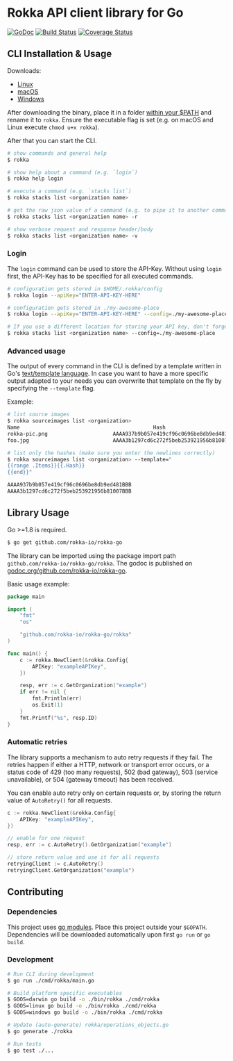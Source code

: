 # Rokka API client library for Go

[![GoDoc](https://godoc.org/github.com/rokka-io/rokka-go?status.svg)](https://godoc.org/github.com/rokka-io/rokka-go)
[![Build Status](https://travis-ci.org/rokka-io/rokka-go.svg?branch=master)](https://travis-ci.org/rokka-io/rokka-go)
[![Coverage Status](https://coveralls.io/repos/github/rokka-io/rokka-go/badge.svg?branch=master)](https://coveralls.io/github/rokka-io/rokka-go?branch=master)

## CLI Installation & Usage

Downloads:
  - [Linux](https://gitreleases.dev/gh/rokka-io/rokka-go/latest/rokka_linux.zip)
  - [macOS](https://gitreleases.dev/gh/rokka-io/rokka-go/latest/rokka_macos.zip)
  - [Windows](https://gitreleases.dev/gh/rokka-io/rokka-go/latest/rokka_windows.zip)
  
After downloading the binary, place it in a folder [within your $PATH](https://en.wikipedia.org/wiki/PATH_(variable)) and rename it to `rokka`. Ensure the executable flag is set (e.g. on macOS and Linux execute `chmod u+x rokka`).

After that you can start the CLI.

```bash
# show commands and general help
$ rokka

# show help about a command (e.g. `login`)
$ rokka help login

# execute a command (e.g. `stacks list`)
$ rokka stacks list <organization name>

# get the raw json value of a command (e.g. to pipe it to another command)
$ rokka stacks list <organization name> -r

# show verbose request and response header/body
$ rokka stacks list <organization name> -v
```

### Login

The `login` command can be used to store the API-Key. Without using `login` first, the API-Key has to be specified for all executed commands.

```bash
# configuration gets stored in $HOME/.rokka/config
$ rokka login --apiKey="ENTER-API-KEY-HERE"

# configuration gets stored in ./my-awesome-place
$ rokka login --apiKey="ENTER-API-KEY-HERE" --config=./my-awesome-place

# If you use a different location for storing your API key, don't forget to specify the config location for all executed commands
$ rokka stacks list <organization name> --config=./my-awesome-place
```

### Advanced usage

The output of every command in the CLI is defined by a template written in Go's [text/template language](https://golang.org/pkg/text/template/).
In case you want to have a more specific output adapted to your needs you can overwrite that template on the fly by specifying the `--template` flag.

Example:
```bash
# list source images
$ rokka sourceimages list <organization>
Name                                           Hash                                      Details
rokka-pic.png                     AAAA937b9b057e419cf96c0696be8db9ed481BBB  image/png, 1260x840
foo.jpg                           AAAA3b1297cd6c272f5beb253921956b81007BBB  image/jpeg, 2498x1389

# list only the hashes (make sure you enter the newlines correctly)
$ rokka sourceimages list <organization> --template="
{{range .Items}}{{.Hash}}
{{end}}"

AAAA937b9b057e419cf96c0696be8db9ed481BBB
AAAA3b1297cd6c272f5beb253921956b81007BBB
```

## Library Usage

Go >=1.8 is required.

```bash
$ go get github.com/rokka-io/rokka-go
```

The library can be imported using the package import path `github.com/rokka-io/rokka-go/rokka`.
The godoc is published on [godoc.org/github.com/rokka-io/rokka-go](https://godoc.org/github.com/rokka-io/rokka-go).

Basic usage example:

```go
package main

import (
	"fmt"
	"os"

	"github.com/rokka-io/rokka-go/rokka"
)

func main() {
	c := rokka.NewClient(&rokka.Config{
		APIKey: "exampleAPIKey",
	})

	resp, err := c.GetOrganization("example")
	if err != nil {
		fmt.Println(err)
		os.Exit(1)
	}
	fmt.Printf("%s", resp.ID)
}
```

### Automatic retries

The library supports a mechanism to auto retry requests if they fail. The retries happen
if either a HTTP, network or transport error occurs, or a status code of
429 (too many requests), 502 (bad gateway), 503 (service unavailable), or 504 (gateway timeout) has been received.

You can enable auto retry only on certain requests or, by storing the return value of `AutoRetry()` for all requests.

```go
c := rokka.NewClient(&rokka.Config{
	APIKey: "exampleAPIKey",
})

// enable for one request
resp, err := c.AutoRetry().GetOrganization("example")

// store return value and use it for all requests
retryingClient := c.AutoRetry()
retryingClient.GetOrganization("example")
```

## Contributing

### Dependencies

This project uses [go modules](https://github.com/golang/go/wiki/Modules). 
Place this project outside your `$GOPATH`. Dependencies will be downloaded automatically upon first `go run` or `go build`.

### Development

```bash
# Run CLI during development
$ go run ./cmd/rokka/main.go

# Build platform specific executables
$ GOOS=darwin go build -o ./bin/rokka ./cmd/rokka
$ GOOS=linux go build -o ./bin/rokka ./cmd/rokka
$ GOOS=windows go build -o ./bin/rokka ./cmd/rokka

# Update (auto-generate) rokka/operations_objects.go
$ go generate ./rokka

# Run tests
$ go test ./...
```
